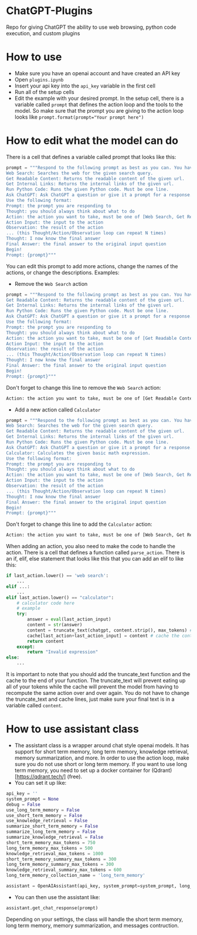 # ChatGPT-Plugins
Repo for giving ChatGPT the ability to use web browsing, python code execution, and custom plugins

# How to use
- Make sure you have an openai account and have created an API key
- Open `plugins.ipynb`
- Insert your api key into the `api_key` variable in the first cell
- Run all of the setup cells
- Edit the example with your desired prompt. In the setup cell, there is a variable called `prompt` that defines the action loop and the tools to the model. So make sure that the prompt you are giving to the action loop looks like `prompt.format(prompt="Your prompt here")`

# How to edit what the model can do
There is a cell that defines a variable called prompt that looks like this:
```python
prompt = """Respond to the following prompt as best as you can. You have access to the following tools:
Web Search: Searches the web for the given search query.
Get Readable Content: Returns the readable content of the given url.
Get Internal Links: Returns the internal links of the given url.
Run Python Code: Runs the given Python code. Must be one line.
Ask ChatGPT: Ask ChatGPT a question or give it a prompt for a response.
Use the following format:
Prompt: the prompt you are responding to
Thought: you should always think about what to do
Action: the action you want to take, must be one of [Web Search, Get Readable Content, Get Internal Links, Run Python Code, Ask ChatGPT]
Action Input: the input to the action
Observation: the result of the action
... (this Thought/Action/Observation loop can repeat N times)
Thought: I now know the final answer
Final Answer: the final answer to the original input question
Begin!
Prompt: {prompt}"""
```
You can edit this prompt to add more actions, change the names of the actions, or change the descriptions.
Examples:
- Remove the `Web Search` action
```python
prompt = """Respond to the following prompt as best as you can. You have access to the following tools:
Get Readable Content: Returns the readable content of the given url.
Get Internal Links: Returns the internal links of the given url.
Run Python Code: Runs the given Python code. Must be one line.
Ask ChatGPT: Ask ChatGPT a question or give it a prompt for a response.
Use the following format:
Prompt: the prompt you are responding to
Thought: you should always think about what to do
Action: the action you want to take, must be one of [Get Readable Content, Get Internal Links, Run Python Code, Ask ChatGPT]
Action Input: the input to the action
Observation: the result of the action
... (this Thought/Action/Observation loop can repeat N times)
Thought: I now know the final answer
Final Answer: the final answer to the original input question
Begin!
Prompt: {prompt}"""
```
Don't forget to change this line to remove the `Web Search` action:
```python
Action: the action you want to take, must be one of [Get Readable Content, Get Internal Links, Run Python Code, Ask ChatGPT]
```
- Add a new action called `Calculator`
```python
prompt = """Respond to the following prompt as best as you can. You have access to the following tools:
Web Search: Searches the web for the given search query.
Get Readable Content: Returns the readable content of the given url.
Get Internal Links: Returns the internal links of the given url.
Run Python Code: Runs the given Python code. Must be one line.
Ask ChatGPT: Ask ChatGPT a question or give it a prompt for a response.
Calculator: Calculates the given basic math expression.
Use the following format:
Prompt: the prompt you are responding to
Thought: you should always think about what to do
Action: the action you want to take, must be one of [Web Search, Get Readable Content, Get Internal Links, Run Python Code, Ask ChatGPT, Calculator]
Action Input: the input to the action
Observation: the result of the action
... (this Thought/Action/Observation loop can repeat N times)
Thought: I now know the final answer
Final Answer: the final answer to the original input question
Begin!
Prompt: {prompt}"""
```
Don't forget to change this line to add the `Calculator` action:
```python
Action: the action you want to take, must be one of [Web Search, Get Readable Content, Get Internal Links, Run Python Code, Ask ChatGPT, Calculator]
```
When adding an action, you also need to make the code to handle the action. There is a cell that defines a function called `parse_action`. There is an if, elif, else statement that looks like this that you can add an elif to like this:
```python
if last_action.lower() == 'web search':
    ...
elif ...:
    ...
elif last_action.lower() == "calculator":
    # calculator code here
    # example
    try:
        answer = eval(last_action_input)
        content = str(answer)
        content = truncate_text(chatgpt, content.strip(), max_tokens) # truncate the text to the max tokens
        cache[last_action+last_action_input] = content # cache the content
        return content
    except:
        return "Invalid expression"
else:
    ...
```
It is important to note that you should add the truncate_text function and the cache to the end of your function. The truncate_text will prevent eating up all of your tokens while the cache will prevent the model from having to recompute the same action over and over again. You do not have to change the truncate_text and cache lines, just make sure your final text is in a variable called `content`.

# How to use assistant class
- The assistant class is a wrapper around chat style openai models. It has support for short term memory, long term memory, knowledge retrieval, memory summarization, and more. In order to use the action loop, make sure you do not use short or long term memory. If you want to use long term memory, you need to set up a docker container for (Qdrant)[https://qdrant.tech/] (free).
- You can set it up like:
```python
api_key = ''
system_prompt = None
debug = False
use_long_term_memory = False
use_short_term_memory = False
use_knowledge_retrieval = False
summarize_short_term_memory = False
summarize_long_term_memory = False
summarize_knowledge_retrieval = False
short_term_memory_max_tokens = 750
long_term_memory_max_tokens = 500
knowledge_retrieval_max_tokens = 1000
short_term_memory_summary_max_tokens = 300
long_term_memory_summary_max_tokens = 300
knowledge_retrieval_summary_max_tokens = 600
long_term_memory_collection_name = 'long_term_memory'

assistant = OpenAIAssistant(api_key, system_prompt=system_prompt, long_term_memory_collection_name=long_term_memory_collection_name, use_long_term_memory=use_long_term_memory, use_short_term_memory=use_short_term_memory, memory_manager=None, debug=debug, summarize_short_term_memory=summarize_short_term_memory, summarize_long_term_memory=summarize_long_term_memory, short_term_memory_max_tokens=short_term_memory_max_tokens, long_term_memory_max_tokens=long_term_memory_max_tokens, short_term_memory_summary_max_tokens=short_term_memory_summary_max_tokens, long_term_memory_summary_max_tokens=long_term_memory_summary_max_tokens, use_knowledge_retrieval=use_knowledge_retrieval, summarize_knowledge_retrieval=summarize_knowledge_retrieval, knowledge_retrieval_max_tokens=knowledge_retrieval_max_tokens, knowledge_retrieval_summary_max_tokens=knowledge_retrieval_summary_max_tokens)
```
- You can then use the assistant like:
```python
assistant.get_chat_response(prompt)
```
Depending on your settings, the class will handle the short term memory, long term memory, memory summarization, and messages contruction.
